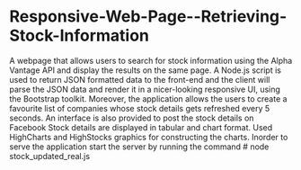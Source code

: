 # Responsive-Web-Page--Retrieving-Stock-Information
A webpage that allows users to search for stock information using the Alpha Vantage API and display the results on the same page. 
A Node.js script is used to return JSON formatted data to the front-end and the client will parse the JSON data and render it in a nicer-looking responsive UI, using the Bootstrap toolkit.
Moreover, the application allows the users to create a favourite list of companies whose stock details gets refreshed every 5 seconds.
An interface is also provided to post the stock details on Facebook
Stock details are displayed in tabular and chart format. Used HighCharts and HighStocks graphics for constructing the charts.
Inorder to serve the application start the server by running the command  # node stock_updated_real.js 
